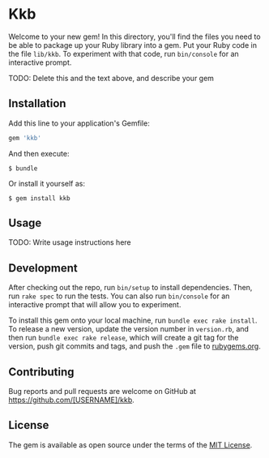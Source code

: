 # Kkb

Welcome to your new gem! In this directory, you'll find the files you need to be able to package up your Ruby library into a gem. Put your Ruby code in the file `lib/kkb`. To experiment with that code, run `bin/console` for an interactive prompt.

TODO: Delete this and the text above, and describe your gem

## Installation

Add this line to your application's Gemfile:

```ruby
gem 'kkb'
```

And then execute:

    $ bundle

Or install it yourself as:

    $ gem install kkb

## Usage

TODO: Write usage instructions here

## Development

After checking out the repo, run `bin/setup` to install dependencies. Then, run `rake spec` to run the tests. You can also run `bin/console` for an interactive prompt that will allow you to experiment.

To install this gem onto your local machine, run `bundle exec rake install`. To release a new version, update the version number in `version.rb`, and then run `bundle exec rake release`, which will create a git tag for the version, push git commits and tags, and push the `.gem` file to [rubygems.org](https://rubygems.org).

## Contributing

Bug reports and pull requests are welcome on GitHub at https://github.com/[USERNAME]/kkb.


## License

The gem is available as open source under the terms of the [MIT License](http://opensource.org/licenses/MIT).

